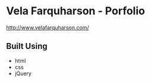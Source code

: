 # Vela Farquharson - Porfolio

http://www.velafarquharson.com/

## Built Using

- html
- css
- jQuery
